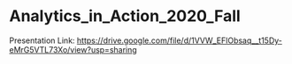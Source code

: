 # Analytics_in_Action_2020_Fall
Presentation Link:
https://drive.google.com/file/d/1VVW_EFlObsaq__t15Dy-eMrG5VTL73Xo/view?usp=sharing
